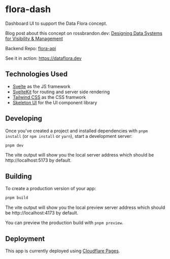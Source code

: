 # flora-dash

Dashboard UI to support the Data Flora concept.

Blog post about this concept on rossbrandon.dev:
[Designing Data Systems for Visibility & Management](https://rossbrandon.dev/posts/designing-data-systems-for-visibility/)

Backend Repo: [flora-api](https://github.com/rossbrandon/flora-api)

See it in action: https://dataflora.dev

## Technologies Used

- [Svelte](https://svelte.dev/) as the JS framework
- [SvelteKit](https://kit.svelte.dev/) for routing and server side rendering
- [Tailwind CSS](https://tailwindcss.com/) as the CSS framwork
- [Skeleton UI](https://www.skeleton.dev/) for the UI component library

## Developing

Once you've created a project and installed dependencies with `pnpm install` (or `npm install` or `yarn`), start a development server:

```bash
pnpm dev
```

The vite output will show you the local server address which should be http://localhost:5173 by default.

## Building

To create a production version of your app:

```bash
pnpm build
```

The vite output will show you the local preview server address which should be http://localhost:4173 by default.

You can preview the production build with `pnpm preview`.

## Deployment

This app is currently deployed using [Cloudflare Pages](https://pages.cloudflare.com/).
